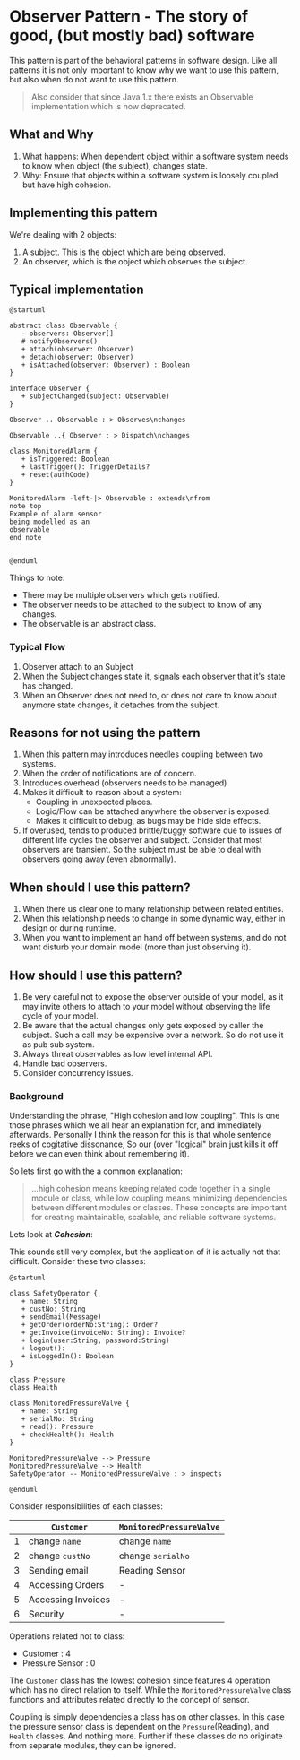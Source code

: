 # Observer Pattern - The story of good, (but mostly bad) software

This pattern is part of the behavioral patterns in software design. Like all patterns it is not only important to know why we want to use this pattern, but also when do not want to use this pattern.

> Also consider that since Java 1.x there exists an Observable implementation which is now deprecated.

## What and Why

1. What happens: When dependent object within a software system needs to know when object (the subject), changes state.
2. Why: Ensure that objects within a software system is loosely coupled but have high cohesion.

## Implementing this pattern

We're dealing with 2 objects:

1. A subject. This is the object which are being observed.
2. An observer, which is the object which observes the subject.

## Typical implementation

```puml
@startuml

abstract class Observable {
   - observers: Observer[]
   # notifyObservers()
   + attach(observer: Observer)
   + detach(observer: Observer)
   + isAttached(observer: Observer) : Boolean
}

interface Observer {
   + subjectChanged(subject: Observable)
}

Observer .. Observable : > Observes\nchanges

Observable ..{ Observer : > Dispatch\nchanges

class MonitoredAlarm {
   + isTriggered: Boolean
   + lastTrigger(): TriggerDetails?
   + reset(authCode)
}

MonitoredAlarm -left-|> Observable : extends\nfrom 
note top
Example of alarm sensor
being modelled as an
observable
end note


@enduml
```

Things to note:

- There may be multiple observers which gets notified.
- The observer needs to be attached to the subject to know of any changes.
- The observable is an abstract class.


### Typical Flow

1. Observer attach to an Subject
2. When the Subject changes state it, signals each observer that it's state has changed.
3. When an Observer does not need to, or does not care to know about anymore state changes, it detaches from the subject.

## Reasons for not using the pattern

1. When this pattern may introduces needles coupling between two systems.
2. When the order of notifications are of concern.
3. Introduces overhead (observers needs to be managed)
4. Makes it difficult to reason about a system:
   - Coupling in unexpected places.
   - Logic/Flow can be attached anywhere the observer is exposed.
   - Makes it difficult to debug, as bugs may be hide side effects.
5. If overused, tends to produced brittle/buggy software due to issues of different life cycles the observer and subject. Consider that most observers are transient. So the subject must be able to deal with observers going away (even abnormally).

## When should I use this pattern?

1. When there us clear one to many relationship between related entities.
2. When this relationship needs to change in some dynamic way, either in design or during runtime.
3. When you want to implement an hand off between systems, and do not want disturb your domain model (more than just observing it).

## How should I use this pattern?

1. Be very careful not to expose the observer outside of your model, as it may invite others to attach to your model without observing the life cycle of your model.
2. Be aware that the actual changes only gets exposed by caller the subject. Such a call may be expensive over a network. So do not use it as pub sub system.
3. Always threat observables as low level internal API.
4. Handle bad observers.
5. Consider concurrency issues.

### Background

Understanding the phrase, "High cohesion and low coupling". This is one those phrases which we all hear an explanation for, and immediately afterwards. Personally I think the reason for this is that whole sentence reeks of cogitative dissonance, So our (over "logical" brain just kills it off before we can even think about remembering it).

So lets first go with the a common explanation:

> ...high cohesion means keeping related code together in a single module or class, while low coupling means minimizing dependencies between different modules or classes. These concepts are important for creating maintainable, scalable, and reliable software systems.

Lets look at ***Cohesion***:

This sounds still very complex, but the application of it is actually not that difficult. Consider these two classes:

```puml
@startuml

class SafetyOperator {
   + name: String
   + custNo: String
   + sendEmail(Message)
   + getOrder(orderNo:String): Order?
   + getInvoice(invoiceNo: String): Invoice?
   + login(user:String, password:String)
   + logout(): 
   + isLoggedIn(): Boolean
}

class Pressure 
class Health

class MonitoredPressureValve {
   + name: String
   + serialNo: String
   + read(): Pressure
   + checkHealth(): Health
}

MonitoredPressureValve --> Pressure
MonitoredPressureValve --> Health
SafetyOperator -- MonitoredPressureValve : > inspects 

@enduml
```

Consider responsibilities of each classes:

|     | `Customer`         | `MonitoredPressureValve` |
| --- | ------------------ | ------------------------ |
| 1   | change `name`      | change `name`            |
| 2   | change `custNo`    | change `serialNo`        |
| 3   | Sending email      | Reading Sensor           |
| 4   | Accessing Orders   | -                        |
| 5   | Accessing Invoices | -                        |
| 6   | Security           | -                        |

Operations related not to class:

- Customer : 4
- Pressure Sensor : 0

The `Customer` class has the lowest cohesion since features 4 operation which has no direct relation to itself. While the `MonitoredPressureValve` class functions and attributes related directly to the concept of sensor.

Coupling is simply dependencies a class has on other classes. In this case the pressure sensor class is dependent on the `Pressure`(Reading), and `Health` classes. And nothing more. Further if these classes do no originate from separate modules, they can be ignored.
